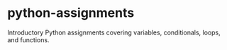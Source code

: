 # python-assignments
Introductory Python assignments covering variables, conditionals, loops, and functions.
